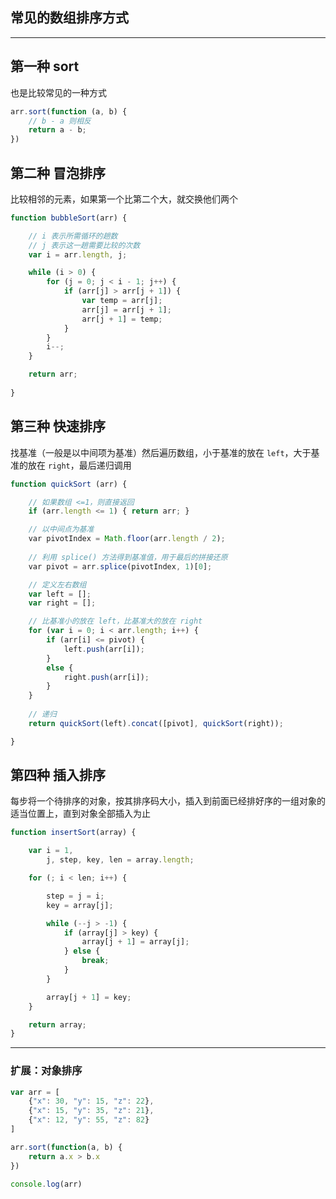 ## 常见的数组排序方式

----


## 第一种 sort

也是比较常见的一种方式

```js
arr.sort(function (a, b) {
    // b - a 则相反
    return a - b;
})
```

## 第二种 冒泡排序

比较相邻的元素，如果第一个比第二个大，就交换他们两个

```js
function bubbleSort(arr) {

    // i 表示所需循环的趟数
    // j 表示这一趟需要比较的次数
    var i = arr.length, j;

    while (i > 0) {
        for (j = 0; j < i - 1; j++) {
            if (arr[j] > arr[j + 1]) {
                var temp = arr[j];
                arr[j] = arr[j + 1];
                arr[j + 1] = temp;
            }
        }
        i--;
    }

    return arr;
    
}
```


## 第三种 快速排序

找基准（一般是以中间项为基准）然后遍历数组，小于基准的放在 ```left```，大于基准的放在 ```right```，最后递归调用

```js
function quickSort (arr) {

    // 如果数组 <=1，则直接返回
    if (arr.length <= 1) { return arr; }

    // 以中间点为基准
    var pivotIndex = Math.floor(arr.length / 2);
    
    // 利用 splice() 方法得到基准值，用于最后的拼接还原
    var pivot = arr.splice(pivotIndex, 1)[0];

    // 定义左右数组
    var left = [];
    var right = [];

    // 比基准小的放在 left，比基准大的放在 right
    for (var i = 0; i < arr.length; i++) {
        if (arr[i] <= pivot) {
            left.push(arr[i]);
        }
        else {
            right.push(arr[i]);
        }
    }
    
    // 递归
    return quickSort(left).concat([pivot], quickSort(right));

}
```

## 第四种 插入排序

每步将一个待排序的对象，按其排序码大小，插入到前面已经排好序的一组对象的适当位置上，直到对象全部插入为止

```js
function insertSort(array) {

    var i = 1,
        j, step, key, len = array.length;

    for (; i < len; i++) {

        step = j = i;
        key = array[j];

        while (--j > -1) {
            if (array[j] > key) {
                array[j + 1] = array[j];
            } else {
                break;
            }
        }

        array[j + 1] = key;
    }

    return array;
}
```


----


### 扩展：对象排序

```js
var arr = [
    {"x": 30, "y": 15, "z": 22},
    {"x": 15, "y": 35, "z": 21},
    {"x": 12, "y": 55, "z": 82}
]

arr.sort(function(a, b) {
    return a.x > b.x
})

console.log(arr)
```



